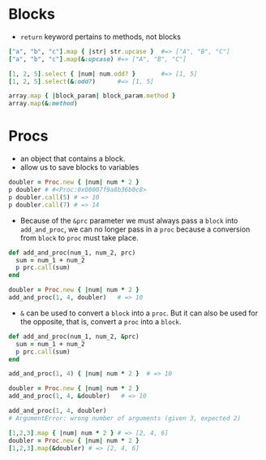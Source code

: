 # Blocks

- `return` keyword pertains to methods, not blocks

```ruby
["a", "b", "c"].map { |str| str.upcase }  #=> ["A", "B", "C"]
["a", "b", "c"].map(&:upcase) #=> ["A", "B", "C"]

[1, 2, 5].select { |num| num.odd? }       #=> [1, 5]
[1, 2, 5].select(&:odd?)      #=> [1, 5]

array.map { |block_param| block_param.method }
array.map(&:method)
```

# Procs

- an object that contains a block.
- allow us to save blocks to variables

```ruby
doubler = Proc.new { |num| num * 2 }
p doubler # #<Proc:0x00007f9a8b36b0c8>
p doubler.call(5) # => 10
p doubler.call(7) # => 14
```
- Because of the `&prc` parameter we must always pass a `block` into `add_and_proc`, we can no longer pass in a `proc` because a conversion from `block` to `proc` must take place.

```ruby
def add_and_proc(num_1, num_2, prc)
  sum = num_1 + num_2
  p prc.call(sum)
end

doubler = Proc.new { |num| num * 2 }
add_and_proc(1, 4, doubler)   # => 10
```

- `&` can be used to convert a `block` into a `proc`. But it can also be used for the opposite, that is, convert a `proc` into a `block`.

```ruby
def add_and_proc(num_1, num_2, &prc)
  sum = num_1 + num_2
  p prc.call(sum)
end

add_and_proc(1, 4) { |num| num * 2 }  # => 10

doubler = Proc.new { |num| num * 2 }
add_and_proc(1, 4, &doubler)   # => 10

add_and_proc(1, 4, doubler)
# ArgumentError: wrong number of arguments (given 3, expected 2)
```
```ruby
[1,2,3].map { |num| num * 2 } # => [2, 4, 6]
doubler = Proc.new { |num| num * 2 }
[1,2,3].map(&doubler) # => [2, 4, 6]
```
